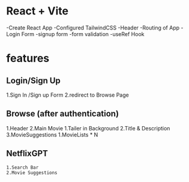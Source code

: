 # React + Vite
-Create React App
-Configured TailwindCSS
-Header
-Routing of App
-Login Form
-signup form
-form validation
-useRef Hook
# features

## Login/Sign Up

1.Sign In /Sign up Form
2.redirect to Browse Page

## Browse (after authentication)

1.Header
2.Main Movie
      1.Tailer in Background
      2.Title & Description
      3.MovieSuggestions
          1.MovieLists \* N

## NetflixGPT

    1.Search Bar
    2.Movie Suggestions
